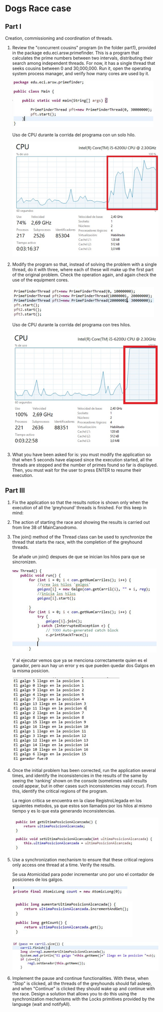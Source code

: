 # Dogs Race case

## Part I
Creation, commissioning and coordination of threads.

1.	Review the "concurrent cousins" program (in the folder part1), provided in the package edu.eci.arsw.primefinder. This is a program that calculates the prime numbers between two intervals, distributing their search among independent threads. For now, it has a single thread that seeks cousins ​​between 0 and 30,000,000. Run it, open the operating system process manager, and verify how many cores are used by it.

	![Alt text](img/1.1.1.JPG "CountThread") 
	
	Uso de CPU durante la corrida del programa con un solo hilo.
	
	![Alt text](img/1.1.JPG "CountThread") 

2.	Modify the program so that, instead of solving the problem with a single thread, do it with three, where each of these will make up the first part of the original problem. Check the operation again, and again check the use of the equipment cores.
	
	![Alt text](img/1.2.1.JPG "CountThread") 
	
	Uso de CPU durante la corrida del programa con tres hilos.
	
	![Alt text](img/1.2.2.JPG "CountThread")

3.	What you have been asked for is: you must modify the application so that when 5 seconds have elapsed since the execution started, all the threads are stopped and the number of primes ​​found so far is displayed. Then, you must wait for the user to press ENTER to resume their execution.

## Part III
1.	Fix the application so that the results notice is shown only when the execution of all the ‘greyhound’ threads is finished. For this keep in mind:
1.	The action of starting the race and showing the results is carried out from line 38 of MainCanodromo.
2.	The join() method of the Thread class can be used to synchronize the thread that starts the race, with the completion of the greyhound threads.

	Se añade un join() despues de que se inician los hilos para que se sincronizen. 
	
	![Alt text](img/3.1.1.JPG "CountThread") 
	
	Y al ejecutar vemos que ya se menciona correctamente quien es el ganador, pero aun hay un error y es que pueden quedar dos Galgos en la misma posicion.
	
	![Alt text](img/3.1.2.JPG "CountThread") 

2.	Once the initial problem has been corrected, run the application several times, and identify the inconsistencies in the results of the same by seeing the ‘ranking’ shown on the console (sometimes valid results could appear, but in other cases such inconsistencies may occur). From this, identify the critical regions of the program.

	La region critica se encuentra en la clase RegistroLlegada en los siguientes metodos, ya que estos son llamados por los hilos al mismo tiempo y es lo que esta generando inconsistencias.
	
	![Alt text](img/3.2.JPG "CountThread")

3.	Use a synchronization mechanism to ensure that these critical regions only access one thread at a time. Verify the results.

	Se usa Atomicidad para poder incrementar uno por uno el contador de posiciones de los galgos.
	
	![Alt text](img/3.3.1.JPG "CountThread")
	
	![Alt text](img/3.3.2.JPG "CountThread")
	
	![Alt text](img/3.3.3.JPG "CountThread")

4.	Implement the pause and continue functionalities. With these, when "Stop" is clicked, all the threads of the greyhounds should fall asleep, and when "Continue" is clicked they should wake up and continue with the race. Design a solution that allows you to do this using the synchronization mechanisms with the Locks primitives provided by the language (wait and notifyAll).